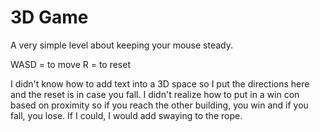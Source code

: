# 3D Game
 
A very simple level about keeping your mouse steady.

WASD = to move
R = to reset

I didn't know how to add text into a 3D space so I put the directions here and the reset is in case you fall. I didn't realize how to put in a win con based on proximity so if you reach the other building, you win and if you fall, you lose. If I could, I would add swaying to the rope.
